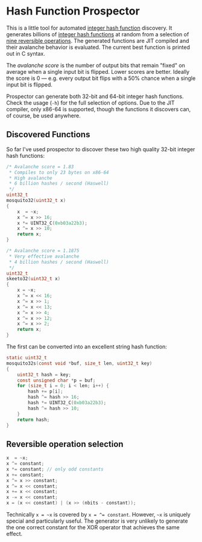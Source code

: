 # Hash Function Prospector

This is a little tool for automated [integer hash function][wang]
discovery. It generates billions of [integer hash functions][jenkins] at
random from a selection of [nine reversible operations][rev]. The
generated functions are JIT compiled and their avalanche behavior is
evaluated. The current best function is printed out in C syntax.

The *avalanche score* is the number of output bits that remain "fixed"
on average when a single input bit is flipped. Lower scores are better.
Ideally the score is 0 — e.g. every output bit flips with a 50% chance
when a single input bit is flipped.

Prospector can generate both 32-bit and 64-bit integer hash functions.
Check the usage (`-h`) for the full selection of options. Due to the JIT
compiler, only x86-64 is supported, though the functions it discovers
can, of course, be used anywhere.

## Discovered Functions

So far I've used prospector to discover these two high quality 32-bit
integer hash functions:

```c
/* Avalanche score = 1.83
 * Compiles to only 23 bytes on x86-64
 * High avalanche
 * 6 billion hashes / second (Haswell)
 */
uint32_t
mosquito32(uint32_t x)
{
    x  = ~x;
    x ^= x >> 16;
    x *= UINT32_C(0xb03a22b3);
    x ^= x >> 10;
    return x;
}

/* Avalanche score = 1.1875
 * Very effective avalanche
 * 4 billion hashes / second (Haswell)
 */
uint32_t
skeeto32(uint32_t x)
{
    x = ~x;
    x ^= x << 16;
    x ^= x >> 1;
    x ^= x << 13;
    x ^= x >> 4;
    x ^= x >> 12;
    x ^= x >> 2;
    return x;
}
```

The first can be converted into an excellent string hash function:

```c
static uint32_t
mosquito32s(const void *buf, size_t len, uint32_t key)
{
    uint32_t hash = key;
    const unsigned char *p = buf;
    for (size_t i = 0; i < len; i++) {
        hash += p[i];
        hash ^= hash >> 16;
        hash *= UINT32_C(0xb03a22b3);
        hash ^= hash >> 10;
    }
    return hash;
}
```

## Reversible operation selection

```c
x  = ~x;
x ^= constant;
x *= constant; // only odd constants
x += constant;
x ^= x >> constant;
x ^= x << constant;
x += x << constant;
x -= x << constant;
x = (x << constant) | (x >> (nbits - constant));
```

Technically `x = ~x` is covered by `x = ^= constant`. However, `~x` is
uniquely special and particularly useful. The generator is very unlikely
to generate the one correct constant for the XOR operator that achieves
the same effect.


[rev]: http://papa.bretmulvey.com/post/124027987928/hash-functions
[wang]: https://gist.github.com/badboy/6267743
[jenkins]: http://burtleburtle.net/bob/hash/integer.html
